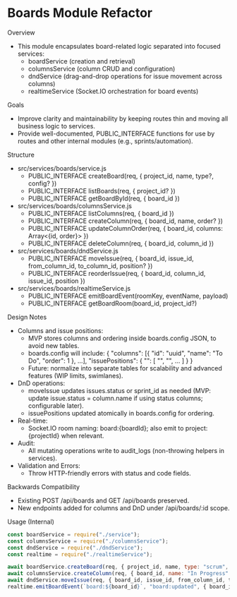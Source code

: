 # Boards Module Refactor

Overview
- This module encapsulates board-related logic separated into focused services:
  - boardService (creation and retrieval)
  - columnsService (column CRUD and configuration)
  - dndService (drag-and-drop operations for issue movement across columns)
  - realtimeService (Socket.IO orchestration for board events)

Goals
- Improve clarity and maintainability by keeping routes thin and moving all business logic to services.
- Provide well-documented, PUBLIC_INTERFACE functions for use by routes and other internal modules (e.g., sprints/automation).

Structure
- src/services/boards/service.js
  - PUBLIC_INTERFACE createBoard(req, { project_id, name, type?, config? })
  - PUBLIC_INTERFACE listBoards(req, { project_id? })
  - PUBLIC_INTERFACE getBoardById(req, { board_id })
- src/services/boards/columnsService.js
  - PUBLIC_INTERFACE listColumns(req, { board_id })
  - PUBLIC_INTERFACE createColumn(req, { board_id, name, order? })
  - PUBLIC_INTERFACE updateColumnOrder(req, { board_id, columns: Array<{id, order}> })
  - PUBLIC_INTERFACE deleteColumn(req, { board_id, column_id })
- src/services/boards/dndService.js
  - PUBLIC_INTERFACE moveIssue(req, { board_id, issue_id, from_column_id, to_column_id, position? })
  - PUBLIC_INTERFACE reorderIssue(req, { board_id, column_id, issue_id, position })
- src/services/boards/realtimeService.js
  - PUBLIC_INTERFACE emitBoardEvent(roomKey, eventName, payload)
  - PUBLIC_INTERFACE getBoardRoom(board_id, project_id?)

Design Notes
- Columns and issue positions:
  - MVP stores columns and ordering inside boards.config JSON, to avoid new tables.
  - boards.config will include:
    {
      "columns": [{ "id": "uuid", "name": "To Do", "order": 1 }, ...],
      "issuePositions": { "<columnId>": [ "<issueId1>", "<issueId2>", ... ] }
    }
  - Future: normalize into separate tables for scalability and advanced features (WIP limits, swimlanes).
- DnD operations:
  - moveIssue updates issues.status or sprint_id as needed (MVP: update issue.status = column.name if using status columns; configurable later).
  - issuePositions updated atomically in boards.config for ordering.
- Real-time:
  - Socket.IO room naming: board:{boardId}; also emit to project:{projectId} when relevant.
- Audit:
  - All mutating operations write to audit_logs (non-throwing helpers in services).
- Validation and Errors:
  - Throw HTTP-friendly errors with status and code fields.

Backwards Compatibility
- Existing POST /api/boards and GET /api/boards preserved.
- New endpoints added for columns and DnD under /api/boards/:id scope.

Usage (Internal)
```js
const boardService = require("./service");
const columnsService = require("./columnsService");
const dndService = require("./dndService");
const realtime = require("./realtimeService");

await boardService.createBoard(req, { project_id, name, type: "scrum", config: {} });
await columnsService.createColumn(req, { board_id, name: "In Progress" });
await dndService.moveIssue(req, { board_id, issue_id, from_column_id, to_column_id, position: 0 });
realtime.emitBoardEvent(`board:${board_id}`, "board:updated", { board_id });
```
